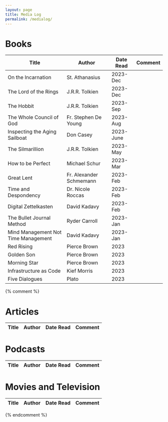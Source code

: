 ```yaml
---
layout: page
title: Media Log
permalink: /medialog/
---
```


# Books

| Title | Author | Date Read | Comment |
|-------|--------|-----------|---------|
| On the Incarnation | St. Athanasius | 2023-Dec | |
| The Lord of the Rings | J.R.R. Tolkien | 2023-Dec | |
| The Hobbit | J.R.R. Tolkien | 2023-Sep | |
| The Whole Council of God | Fr. Stephen De Young | 2023-Aug | |
| Inspecting the Aging Sailboat | Don Casey | 2023-June | |
| The Silmarillion | J.R.R. Tolkien | 2023-May | |
| How to be Perfect | Michael Schur | 2023-Mar | |
| Great Lent | Fr. Alexander Schmemann | 2023-Feb | |
| Time and Despondency | Dr. Nicole Roccas | 2023-Feb | |
| Digital Zettelkasten | David Kadavy | 2023-Feb | |
| The Bullet Journal Method | Ryder Carroll | 2023-Jan| |
| Mind Management Not Time Management | David Kadavy | 2023-Jan | |
| Red Rising | Pierce Brown | 2023 | |
| Golden Son | Pierce Brown | 2023 | |
| Morning Star | Pierce Brown | 2023 | |
| Infrastructure as Code | Kief Morris | 2023 | |
| Five Dialogues | Plato | 2023 | |


{% comment %}
# Articles

| Title | Author | Date Read | Comment |
|-------|--------|-----------|---------|

# Podcasts

| Title | Author | Date Read | Comment |
|-------|--------|-----------|---------|

# Movies and Television

| Title | Author | Date Read | Comment |
|-------|--------|-----------|---------|
{% endcomment %}